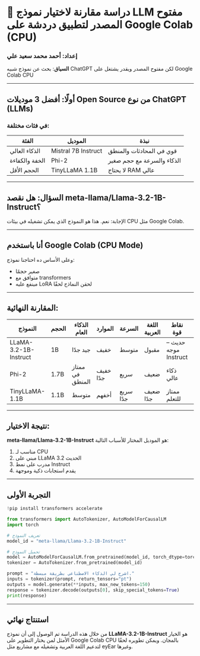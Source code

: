 # 🧠 دراسة مقارنة لاختيار نموذج LLM مفتوح المصدر لتطبيق دردشة على Google Colab (CPU)

### إعداد: أحمد محمد سعيد علي  
**السياق**: بحث عن نموذج شبيه ChatGPT لكن مفتوح المصدر ويقدر يشتغل على Google Colab CPU

---

## أولًا: أفضل 3 موديلات Open Source من نوع ChatGPT (LLMs)

### في فئات مختلفة:

| الفئة | الموديل | نبذة |
|--------|-------------|--------|
| الذكاء العالي | Mistral 7B Instruct | قوي في المحادثات والمنطق |
| الخفة والكفاءة | Phi-2 | الذكاء والسرعة مع حجم صغير |
| الحجم الأقل | TinyLLaMA 1.1B | لا يحتاج RAM عالي |

---

## السؤال: هل نقصد meta-llama/Llama-3.2-1B-Instruct؟

الإجابة: نعم. هذا هو النموذج الذي يمكن تشغيله في بيئات CPU مثل Google Colab.

---

## أنا باستخدم Google Colab (CPU Mode)

وعلى الأساس ده احتاجنا نموذج:
- صغير حجمًا
- متوافق مع transformers
- مينفع عليه LoRA لحقن النماذج لحقًا


---

## المقارنة النهائية:

| النموذج                  | الحجم   | الذكاء العام | الموارد | السرعة | اللغة العربية | نقاط قوة | نقاط ضعف |
|--------------------------|---------|------------------|----------------------|------------------|------------------------|---------------|--------------|
| LLaMA-3.2-1B-Instruct    | 1B      | جيد جدًا         | خفيف                 | متوسط             | مقبول                 | حديث – موجه Instruct | قليل التوسيق |
| Phi-2                    | 1.7B    | ممتاز في المنطق  | خفيف جدًا            | سريع              | ضعيف                  | ذكاء عالي | لا يفهم عربي |
| TinyLLaMA-1.1B           | 1.1B    | متوسط            | أخفهم                | سريع جدًا         | ضعيف جدًا             | ممتاز للتعلم | استجابات سطحية |

---

## نتيجة الاختيار:

**meta-llama/Llama-3.2-1B-Instruct** هو الموديل المختار للأسباب التالية:

1. مناسب لـ CPU
2. مبني على LLaMA 3.2 الحديث
3. مدرب على نمط Instruct
4. يقدم استجابات ذكية وموجهة

---

## التجربة الأولى

```python
!pip install transformers accelerate

from transformers import AutoTokenizer, AutoModelForCausalLM
import torch

# تعريف النموذج
model_id = "meta-llama/Llama-3.2-1B-Instruct"

# تحميل النموذج
model = AutoModelForCausalLM.from_pretrained(model_id, torch_dtype=torch.float32)
tokenizer = AutoTokenizer.from_pretrained(model_id)

prompt = "اشرح لي الذكاء الاصطناعي بطريقة مبسطة."
inputs = tokenizer(prompt, return_tensors="pt")
outputs = model.generate(**inputs, max_new_tokens=150)
response = tokenizer.decode(outputs[0], skip_special_tokens=True)
print(response)
```

---

## استنتاج نهائي

من خلال هذه الدراسة تم الوصول إلى أن نموذج **LLaMA-3.2-1B-Instruct** هو الخيار الأمثل لمن يختار التطوير على Google Colab CPU بالمجان. ويمكن تطويره لحقًا لتدعيم اللغة العربية وتشغيله مع مشاريع مثل eyEar وغيرها.

